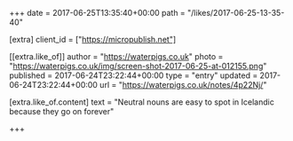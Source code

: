 +++
date = 2017-06-25T13:35:40+00:00
path = "/likes/2017-06-25-13-35-40"

[extra]
client_id = ["https://micropublish.net"]

[[extra.like_of]]
author = "https://waterpigs.co.uk"
photo = "https://waterpigs.co.uk/img/screen-shot-2017-06-25-at-012155.png"
published = 2017-06-24T23:22:44+00:00
type = "entry"
updated = 2017-06-24T23:22:44+00:00
url = "https://waterpigs.co.uk/notes/4p22Nj/"

[extra.like_of.content]
text = "Neutral nouns are easy to spot in Icelandic because they go on forever"

+++

